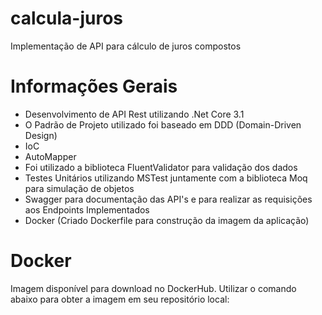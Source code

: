 # calcula-juros
Implementação de API para cálculo de juros compostos

# Informações Gerais
  - Desenvolvimento de API Rest utilizando .Net Core 3.1
  - O Padrão de Projeto utilizado foi baseado em DDD (Domain-Driven Design)
  - IoC
  - AutoMapper
  - Foi utilizado a biblioteca FluentValidator para validação dos dados
  - Testes Unitários utilizando MSTest juntamente com a biblioteca Moq para simulação de objetos
  - Swagger para documentação das API's e para realizar as requisições aos Endpoints Implementados
  - Docker (Criado Dockerfile para construção da imagem da aplicação)

# Docker
Imagem disponível para download no DockerHub. Utilizar o comando abaixo para obter a imagem em seu repositório local:

